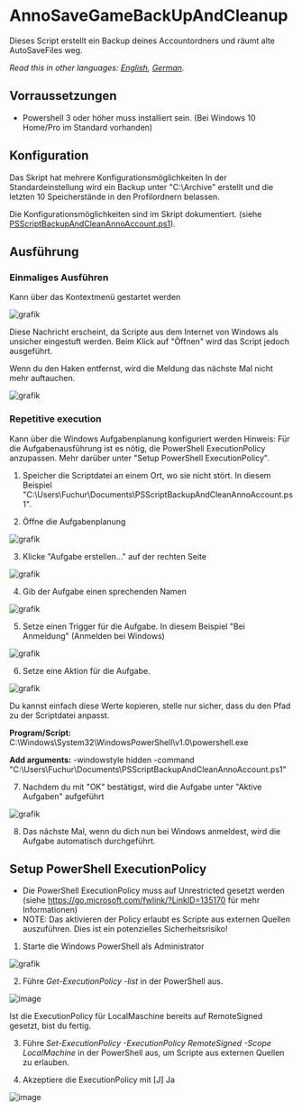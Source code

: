 
# AnnoSaveGameBackUpAndCleanup
Dieses Script erstellt ein Backup deines Accountordners und räumt alte AutoSaveFiles weg.

*Read this in other languages: [English](README.md), [German](README.de.md).*

## Vorraussetzungen
- Powershell 3 oder höher muss installiert sein. (Bei Windows 10 Home/Pro im Standard vorhanden)

## Konfiguration
Das Skript hat mehrere Konfigurationsmöglichkeiten 
In der Standardeinstellung wird ein Backup unter "C:\Archive" erstellt und die letzten 10 Speicherstände in den Profilordnern belassen.

Die Konfigurationsmöglichkeiten sind im Skript dokumentiert.
(siehe [PSScriptBackupAndCleanAnnoAccount.ps1](PSScriptBackupAndCleanAnnoAccount.ps1)). 

## Ausführung
### Einmaliges Ausführen
Kann über das Kontextmenü gestartet werden

![grafik](https://user-images.githubusercontent.com/29517354/147792472-954525de-1d90-41e9-b27b-73643d53ec5e.png)

Diese Nachricht erscheint, da Scripte aus dem Internet von Windows als unsicher eingestuft werden. Beim Klick auf "Öffnen" wird das Script jedoch ausgeführt.

Wenn du den Haken entfernst, wird die Meldung das nächste Mal nicht mehr auftauchen.

![grafik](https://user-images.githubusercontent.com/29517354/147825468-9a1bef87-2177-4c58-bec7-f48d2cce00e1.png)


### Repetitive execution 
Kann über die Windows Aufgabenplanung konfiguriert werden
Hinweis: Für die Aufgabenausführung ist es nötig, die PowerShell ExecutionPolicy anzupassen. Mehr darüber unter "Setup PowerShell ExecutionPolicy".

1. Speicher die Scriptdatei an einem Ort, wo sie nicht stört.
   In diesem Beispiel "C:\Users\Fuchur\Documents\PSScriptBackupAndCleanAnnoAccount.ps1".

2. Öffne die Aufgabenplanung

![grafik](https://user-images.githubusercontent.com/29517354/147822071-a4d01808-6e53-4c86-b727-0d8cb4d8df52.png)

3. Klicke "Aufgabe erstellen..." auf der rechten Seite

![grafik](https://user-images.githubusercontent.com/29517354/147822139-284d7bc5-5d07-42ab-a0cf-12264e82bb62.png)

4. Gib der Aufgabe einen sprechenden Namen

![grafik](https://user-images.githubusercontent.com/29517354/147822167-59e0f933-25fa-4494-8fbb-155104f74ffb.png)

5. Setze einen Trigger für die Aufgabe. In diesem Beispiel "Bei Anmeldung" (Anmelden bei Windows)

![grafik](https://user-images.githubusercontent.com/29517354/147822217-0ffc3e16-b4ef-4d3a-be25-63ba47d253c6.png)

6. Setze eine Aktion für die Aufgabe.

![grafik](https://user-images.githubusercontent.com/29517354/147822694-67ac1315-b22e-49cd-be09-1a7eb0f89ff7.png)

Du kannst einfach diese Werte kopieren, stelle nur sicher, dass du den Pfad zu der Scriptdatei anpasst.

**Program/Script:** C:\Windows\System32\WindowsPowerShell\v1.0\powershell.exe

**Add arguments:** -windowstyle hidden -command "C:\Users\Fuchur\Documents\PSScriptBackupAndCleanAnnoAccount.ps1"

7. Nachdem du mit "OK" bestätigst, wird die Aufgabe unter "Aktive Aufgaben" aufgeführt

![grafik](https://user-images.githubusercontent.com/29517354/147822763-72491e45-cf8f-4b22-ad2a-b86087c16d6e.png)

8. Das nächste Mal, wenn du dich nun bei Windows anmeldest, wird die Aufgabe automatisch durchgeführt.


## Setup PowerShell ExecutionPolicy

- Die PowerShell ExecutionPolicy muss auf Unrestricted gesetzt werden (siehe https://go.microsoft.com/fwlink/?LinkID=135170 für mehr Informationen)
- NOTE: Das aktivieren der Policy erlaubt es Scripte aus externen Quellen auszuführen. Dies ist ein potenzielles Sicherheitsrisiko!

1. Starte die Windows PowerShell als Administrator

![grafik](https://user-images.githubusercontent.com/29517354/147792058-8ece6813-bf47-47b4-91a3-720f9e60c4cd.png)

2. Führe _Get-ExecutionPolicy -list_ in der PowerShell aus.

![image](https://user-images.githubusercontent.com/29517354/147788401-17309f55-cd79-467e-8b15-8075d95fe073.png)

Ist die ExecutionPolicy für LocalMaschine bereits auf RemoteSigned gesetzt, bist du fertig.

3. Führe _Set-ExecutionPolicy -ExecutionPolicy RemoteSigned -Scope LocalMachine_ in der PowerShell aus, um Scripte aus externen Quellen zu erlauben.

4. Akzeptiere die ExecutionPolicy mit [J] Ja

![image](https://user-images.githubusercontent.com/29517354/147788569-aab1b314-519e-4ba7-a17c-1b745d3ba705.png)



